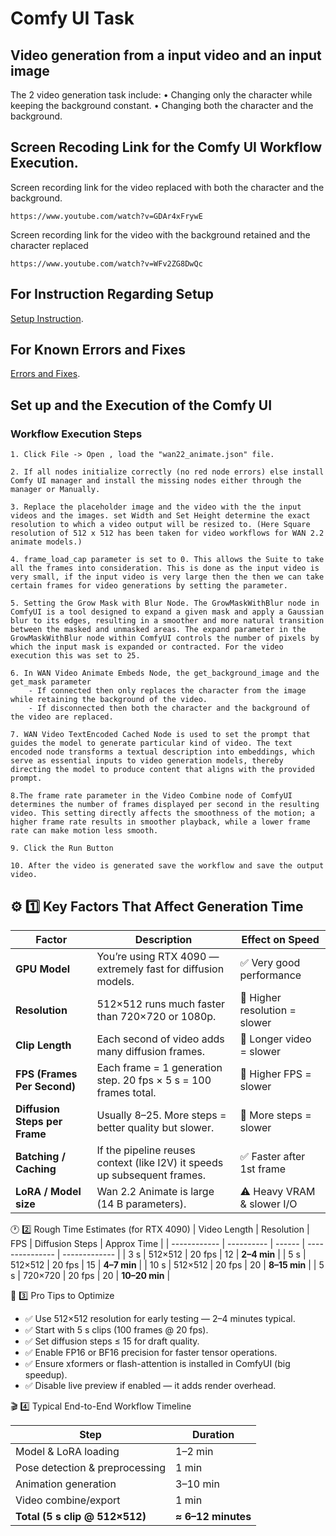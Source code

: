 # Comfy UI Task 

## Video generation from a input video and an input image

The 2 video generation task include:
• Changing only the character while keeping the background constant.
• Changing both the character and the background.

## Screen Recoding Link for the Comfy UI Workflow Execution.

Screen recording link for the video replaced with both the character and the background.
```
https://www.youtube.com/watch?v=GDAr4xFrywE
```
Screen recording link for the video with the background retained and the character replaced
```
https://www.youtube.com/watch?v=WFv2ZG8DwQc
```

## For Instruction Regarding Setup
[Setup Instruction](https://github.com/srmahapatra95/Comfy-UI-Task/blob/main/setup_instructions.md).

## For Known Errors and Fixes
[Errors and Fixes](https://github.com/srmahapatra95/Comfy-UI-Task/blob/main/setup_errors.md).


## Set up and the Execution of the Comfy UI

### Workflow Execution Steps 
```
1. Click File -> Open , load the "wan22_animate.json" file.

2. If all nodes initialize correctly (no red node errors) else install Comfy UI manager and install the missing nodes either through the manager or Manually.

3. Replace the placeholder image and the video with the the input videos and the images. set Width and Set Height determine the exact resolution to which a video output will be resized to. (Here Square resolution of 512 x 512 has been taken for video workflows for WAN 2.2 animate models.)

4. frame_load_cap parameter is set to 0. This allows the Suite to take all the frames into consideration. This is done as the input video is very small, if the input video is very large then the then we can take certain frames for video generations by setting the parameter.

5. Setting the Grow Mask with Blur Node. The GrowMaskWithBlur node in ComfyUI is a tool designed to expand a given mask and apply a Gaussian blur to its edges, resulting in a smoother and more natural transition between the masked and unmasked areas. The expand parameter in the GrowMaskWithBlur node within ComfyUI controls the number of pixels by which the input mask is expanded or contracted. For the video execution this was set to 25.

6. In WAN Video Animate Embeds Node, the get_background_image and the get_mask parameter
    - If connected then only replaces the character from the image while retaining the background of the video.
    - If disconnected then both the character and the background of the video are replaced.

7. WAN Video TextEncoded Cached Node is used to set the prompt that guides the model to generate particular kind of video. The text encoded node transforms a textual description into embeddings, which serve as essential inputs to video generation models, thereby directing the model to produce content that aligns with the provided prompt.

8.The frame rate parameter in the Video Combine node of ComfyUI determines the number of frames displayed per second in the resulting video. This setting directly affects the smoothness of the motion; a higher frame rate results in smoother playback, while a lower frame rate can make motion less smooth.

9. Click the Run Button

10. After the video is generated save the workflow and save the output video.

```


## ⚙️ 1️⃣ Key Factors That Affect Generation Time
| Factor                        | Description                                                               | Effect on Speed               |
| ----------------------------- | ------------------------------------------------------------------------- | ----------------------------- |
| **GPU Model**                 | You’re using RTX 4090 — extremely fast for diffusion models.              | ✅ Very good performance       |
| **Resolution**                | 512×512 runs much faster than 720×720 or 1080p.                           | 🔺 Higher resolution = slower |
| **Clip Length**               | Each second of video adds many diffusion frames.                          | 🔺 Longer video = slower      |
| **FPS (Frames Per Second)**   | Each frame = 1 generation step. 20 fps × 5 s = 100 frames total.          | 🔺 Higher FPS = slower        |
| **Diffusion Steps per Frame** | Usually 8–25. More steps = better quality but slower.                     | 🔺 More steps = slower        |
| **Batching / Caching**        | If the pipeline reuses context (like I2V) it speeds up subsequent frames. | ✅ Faster after 1st frame      |
| **LoRA / Model size**         | Wan 2.2 Animate is large (14 B parameters).                               | ⚠️ Heavy VRAM & slower I/O    |


🕐 2️⃣ Rough Time Estimates (for RTX 4090)
| Video Length | Resolution | FPS    | Diffusion Steps | Approx Time   |
| ------------ | ---------- | ------ | --------------- | ------------- |
| 3 s          | 512×512    | 20 fps | 12              | **2–4 min**   |
| 5 s          | 512×512    | 20 fps | 15              | **4–7 min**   |
| 10 s         | 512×512    | 20 fps | 20              | **8–15 min**  |
| 5 s          | 720×720    | 20 fps | 20              | **10–20 min** |

🧠 3️⃣ Pro Tips to Optimize

- ✅ Use 512×512 resolution for early testing — 2–4 minutes typical.
- ✅ Start with 5 s clips (100 frames @ 20 fps).
- ✅ Set diffusion steps ≤ 15 for draft quality.
- ✅ Enable FP16 or BF16 precision for faster tensor operations.
- ✅ Ensure xformers or flash-attention is installed in ComfyUI (big speedup).
- ✅ Disable live preview if enabled — it adds render overhead.


🎬 4️⃣ Typical End-to-End Workflow Timeline

| Step                           | Duration           |
| ------------------------------ | ------------------ |
| Model & LoRA loading           | 1–2 min            |
| Pose detection & preprocessing | 1 min              |
| Animation generation           | 3–10 min           |
| Video combine/export           | 1 min              |
| **Total (5 s clip @ 512×512)** | **≈ 6–12 minutes** |
